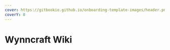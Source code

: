 ```yaml
---
cover: https://gitbookio.github.io/onboarding-template-images/header.png
coverY: 0
---
```


# Wynncraft Wiki

